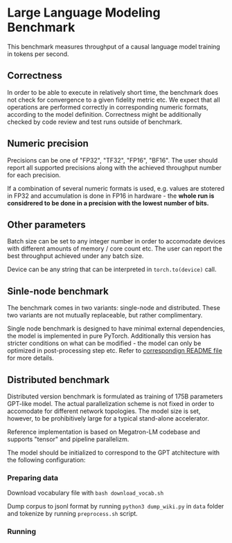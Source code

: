 # Large Language Modeling Benchmark

This benchmark measures throughput of a causal language model training in tokens per second.

## Correctness

In order to be able to execute in relatively short time, the benchmark does not check for convergence to a given fidelity metric etc.
We expect that all operations are performed correctly in corresponding numeric formats, according to the model definition.
Correctness might be additionally checked by code review and test runs outside of benchmark.

## Numeric precision

Precisions can be one of "FP32", "TF32", "FP16", "BF16".
The user should report all supported precisions along with the achieved throughput number for each precision.

If a combination of several numeric formats is used, e.g. values are stotered in FP32 and accumulation is done in FP16 in hardware - the **whole run is considrered to be done in a precision with the lowest number of bits.**

## Other parameters

Batch size can be set to any integer number in order to accomodate devices with different amounts of memory / core count etc. The user can report the best throughput achieved under any batch size.

Device can be any string that can be interpreted in `torch.to(device)` call.

## Sinle-node benchmark
The benchmark comes in two variants: single-node and distributed.
These two variants are not mutually replaceable, but rather complimentary.

Single node benchmark is designed to have minimal external dependencies, the model is implemented in pure PyTorch. Additionally this version has stricter conditions on what can be modified - the model can only be optimized in post-processing step etc. Refer to [correspondign README file](/single/README.md) for more details.

## Distributed benchmark

Distributed version benchmark is formulated as training of 175B parameters GPT-like model. The actual parallelization scheme is not fixed in order to accomodate for different network topologies. The model size is set, however, to be prohibitively large for a typical stand-alone accelerator.

Reference implementation is based on Megatron-LM codebase and supports "tensor" and pipeline parallelizm.

The model should be initialized to correspond to the GPT atchitecture with the following configuration:

### Preparing data

Download vocabulary file with `bash download_vocab.sh`

Dump corpus to jsonl format by running `python3 dump_wiki.py` in `data` folder and tokenize by running `preprocess.sh` script.

### Running